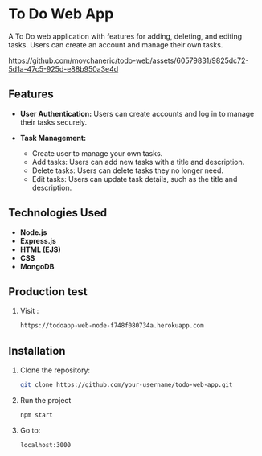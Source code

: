 # To Do Web App

A To Do web application with features for adding, deleting, and editing tasks. Users can create an account and manage their own tasks.

https://github.com/movchaneric/todo-web/assets/60579831/9825dc72-5d1a-47c5-925d-e88b950a3e4d

## Features

- **User Authentication:** Users can create accounts and log in to manage their tasks securely.

- **Task Management:**
  - Create user to manage your own tasks.
  - Add tasks: Users can add new tasks with a title and description.
  - Delete tasks: Users can delete tasks they no longer need.
  - Edit tasks: Users can update task details, such as the title and description.

## Technologies Used

- **Node.js**
- **Express.js**
- **HTML (EJS)**
- **CSS**
- **MongoDB**

## Production test

1. Visit :

   ```bash
   https://todoapp-web-node-f748f080734a.herokuapp.com
   ```

## Installation

1. Clone the repository:

   ```bash
   git clone https://github.com/your-username/todo-web-app.git

   ```

2. Run the project

   ```bash
   npm start

   ```

3. Go to:

   ```bash
   localhost:3000
   ```
